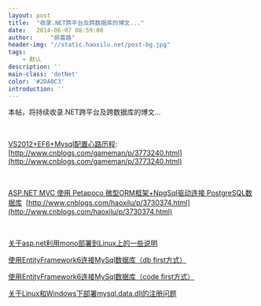 ```yaml
---
layout: post
title:  "收录.NET跨平台及跨数据库的博文..."
date:   2014-06-07 08:59:00
author:     "郝喜路"
header-img: "//static.haoxilu.net/post-bg.jpg"
tags:
    - 默认
description: ''
main-class: 'dotNet'
color: '#2DA0C3'
introduction: ''
---
```

本帖，将持续收录.NET跨平台及跨数据库的博文...

&nbsp;

[VS2012+EF6+Mysql配置心路历程](http://www.cnblogs.com/gameman/p/3773240.html):&nbsp; [http://www.cnblogs.com/gameman/p/3773240.html](http://www.cnblogs.com/gameman/p/3773240.html)

&nbsp;

[ASP.NET MVC 使用 Petapoco 微型ORM框架+NpgSql驱动连接 PostgreSQL数据库](http://www.cnblogs.com/haoxilu/p/3730374.html)&nbsp; [http://www.cnblogs.com/haoxilu/p/3730374.html](http://www.cnblogs.com/haoxilu/p/3730374.html)

&nbsp;

[关于asp.net利用mono部署到Linux上的一些说明](http://www.cnblogs.com/24la/p/linuxdotnet-about.html)

[使用EntityFramework6连接MySql数据库（db first方式）](http://www.cnblogs.com/24la/p/ef6-mysql.html)

[使用EntityFramework6连接MySql数据库（code first方式）](http://www.cnblogs.com/24la/p/ef6-codefirst-mysql.html)

[关于Linux和Windows下部署mysql.data.dll的注册问题](http://www.cnblogs.com/24la/p/mysqldatadll.html)

&nbsp;

